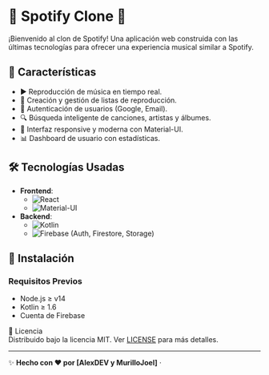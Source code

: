 # 🎵 Spotify Clone 🚀

¡Bienvenido al clon de Spotify! Una aplicación web construida con las últimas tecnologías para ofrecer una experiencia musical similar a Spotify.



## 🌟 Características

- ▶️ Reproducción de música en tiempo real.
- 📂 Creación y gestión de listas de reproducción.
- 🔐 Autenticación de usuarios (Google, Email).
- 🔍 Búsqueda inteligente de canciones, artistas y álbumes.
- 🎨 Interfaz responsive y moderna con Material-UI.
- 📊 Dashboard de usuario con estadísticas.

## 🛠️ Tecnologías Usadas

- **Frontend**: 
  - ![React](https://img.shields.io/badge/-React-61DAFB?logo=react&logoColor=white) 
  - ![Material-UI](https://img.shields.io/badge/-MaterialUI-0081CB?logo=mui&logoColor=white)
- **Backend**: 
  - ![Kotlin](https://img.shields.io/badge/-Kotlin-7F52FF?logo=kotlin&logoColor=white) 
  - ![Firebase](https://img.shields.io/badge/-Firebase-FFCA28?logo=firebase&logoColor=black) (Auth, Firestore, Storage)

## 🚀 Instalación

### Requisitos Previos
- Node.js ≥ v14
- Kotlin ≥ 1.6
- Cuenta de Firebase

📄 Licencia  
Distribuido bajo la licencia MIT. Ver [LICENSE](LICENSE) para más detalles.

---

✨ **Hecho con ❤️ por [AlexDEV y MurilloJoel]** ·  